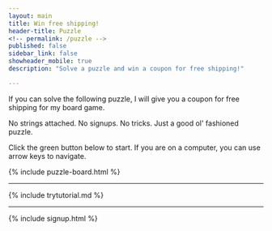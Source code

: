 ```yaml
---
layout: main
title: Win free shipping!
header-title: Puzzle
<!-- permalink: /puzzle -->
published: false
sidebar_link: false
showheader_mobile: true
description: "Solve a puzzle and win a coupon for free shipping!"

---
```


<link rel="stylesheet" href="../assets/css/puzzle.css">
<script type="module">
  import { resetPuzzle, runPuzzle } from '../js/puzzle.js';

  //run puzzle when page loads
  window.addEventListener('load', (event) => {
    runPuzzle();
  });
</script>

<div id="topTextWrapper">
  <p>If you can solve the following puzzle, I will give you a coupon for free shipping for my board game.</p>
  <p>No strings attached. No signups. No tricks. Just a good ol' fashioned puzzle.</p>
  <p id="startText">
    Click the green button below to start.
    <span class="is-hidden-mobile is-hidden-tablet-mobile">If you are on a computer, you can use arrow keys to navigate.</span>
  </p>
</div>

{% include puzzle-board.html %}

---

{% include trytutorial.md %}

---

{% include signup.html %}
